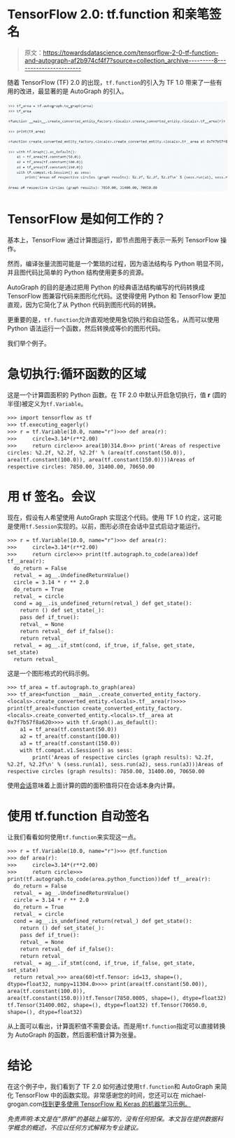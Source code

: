 # TensorFlow 2.0: tf.function 和亲笔签名

> 原文：<https://towardsdatascience.com/tensorflow-2-0-tf-function-and-autograph-af2b974cf4f7?source=collection_archive---------8----------------------->

随着 TensorFlow (TF) 2.0 的出现，`tf.function`的引入为 TF 1.0 带来了一些有用的改进，最显著的是 AutoGraph 的引入。

![](img/77e9ace481b2b2a371eb388ff3e88a90.png)

# TensorFlow 是如何工作的？

基本上，TensorFlow 通过计算图运行，即节点图用于表示一系列 TensorFlow 操作。

然而，编译张量流图可能是一个繁琐的过程，因为语法结构与 Python 明显不同，并且图代码比简单的 Python 结构使用更多的资源。

AutoGraph 的目的是通过把用 Python 的经典语法结构编写的代码转换成 TensorFlow 图兼容代码来图形化代码。这使得使用 Python 和 TensorFlow 更加直观，因为它简化了从 Python 代码到图形代码的转换。

更重要的是，`tf.function`允许直观地使用急切执行和自动签名，从而可以使用 Python 语法运行一个函数，然后转换成等价的图形代码。

我们举个例子。

# 急切执行:循环函数的区域

这是一个计算圆面积的 Python 函数。在 TF 2.0 中默认开启急切执行，值 **r** (圆的半径)被定义为`tf.Variable`。

```
>>> import tensorflow as tf
>>> tf.executing_eagerly()
>>> r = tf.Variable(10.0, name="r")>>> def area(r):
>>>     circle=3.14*(r**2.00)
>>>     return circle>>> area(10)314.0>>> print('Areas of respective circles: %2.2f, %2.2f, %2.2f' % (area(tf.constant(50.0)), area(tf.constant(100.0)), area(tf.constant(150.0))))Areas of respective circles: 7850.00, 31400.00, 70650.00
```

# 用 tf 签名。会议

现在，假设有人希望使用 AutoGraph 实现这个代码。使用 TF 1.0 约定，这可能是使用`tf.Session`实现的。以前，图形必须在会话中显式启动才能运行。

```
>>> r = tf.Variable(10.0, name="r")>>> def area(r):
>>>     circle=3.14*(r**2.00)
>>>     return circle>>> print(tf.autograph.to_code(area))def tf__area(r):
  do_return = False
  retval_ = ag__.UndefinedReturnValue()
  circle = 3.14 * r ** 2.0
  do_return = True
  retval_ = circle
  cond = ag__.is_undefined_return(retval_) def get_state():
    return () def set_state(_):
    pass def if_true():
    retval_ = None
    return retval_ def if_false():
    return retval_
  retval_ = ag__.if_stmt(cond, if_true, if_false, get_state, set_state)
  return retval_
```

这是一个图形格式的代码示例。

```
>>> tf_area = tf.autograph.to_graph(area)
>>> tf_area<function __main__.create_converted_entity_factory.<locals>.create_converted_entity.<locals>.tf__area(r)>>>> print(tf_area)<function create_converted_entity_factory.<locals>.create_converted_entity.<locals>.tf__area at 0x7f7b57f8a620>>>> with tf.Graph().as_default():
    a1 = tf_area(tf.constant(50.0))
    a2 = tf_area(tf.constant(100.0))
    a3 = tf_area(tf.constant(150.0))
    with tf.compat.v1.Session() as sess:
        print('Areas of respective circles (graph results): %2.2f, %2.2f, %2.2f\n' % (sess.run(a1), sess.run(a2), sess.run(a3)))Areas of respective circles (graph results): 7850.00, 31400.00, 70650.00
```

使用[会话](https://stackoverflow.com/questions/43530309/what-is-a-tensorflow-session-actually)意味着上面计算的圆的面积值将只在会话本身内计算。

# 使用 tf.function 自动签名

让我们看看如何使用`tf.function`来实现这一点。

```
>>> r = tf.Variable(10.0, name="r")>>> @tf.function
>>> def area(r):
>>>     circle=3.14*(r**2.00)
>>>     return circle>>> print(tf.autograph.to_code(area.python_function))def tf__area(r):
  do_return = False
  retval_ = ag__.UndefinedReturnValue()
  circle = 3.14 * r ** 2.0
  do_return = True
  retval_ = circle
  cond = ag__.is_undefined_return(retval_) def get_state():
    return () def set_state(_):
    pass def if_true():
    retval_ = None
    return retval_ def if_false():
    return retval_
  retval_ = ag__.if_stmt(cond, if_true, if_false, get_state, set_state)
  return retval_>>> area(60)<tf.Tensor: id=13, shape=(), dtype=float32, numpy=11304.0>>>> print(area(tf.constant(50.00)), area(tf.constant(100.0)), area(tf.constant(150.0)))tf.Tensor(7850.0005, shape=(), dtype=float32) tf.Tensor(31400.002, shape=(), dtype=float32) tf.Tensor(70650.0, shape=(), dtype=float32)
```

从上面可以看出，计算面积值不需要会话。而是用`tf.function`指定可以直接转换为 AutoGraph 的函数，然后面积值计算为张量。

# 结论

在这个例子中，我们看到了 TF 2.0 如何通过使用`tf.function`和 AutoGraph 来简化 TensorFlow 中的函数实现。非常感谢您的时间，您还可以在 michael-grogan.com[找到更多使用 TensorFlow 和 Keras 的机器学习示例。](https://www.michael-grogan.com/)

*免责声明:本文是在“原样”的基础上编写的，没有任何担保。本文旨在提供数据科学概念的概述，不应以任何方式解释为专业建议。*